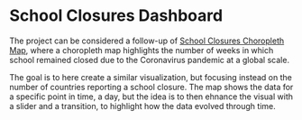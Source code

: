 # School Closures Dashboard

The project can be considered a follow-up of [School Closures Choropleth Map](https://github.com/borntofrappe/learning-d3/tree/master/School%20Closures%20Choropleth%20Map), where a choropleth map highlights the number of weeks in which school remained closed due to the Coronavirus pandemic at a global scale.

The goal is to here create a similar visualization, but focusing instead on the number of countries reporting a school closure. The map shows the data for a specific point in time, a day, but the idea is to then ehnance the visual with a slider and a transition, to highlight how the data evolved through time.
